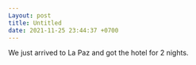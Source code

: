 ```yaml
---
Layout: post
title: Untitled
date: 2021-11-25 23:44:37 +0700
---
```

We just arrived to La Paz and got the hotel for 2 nights.